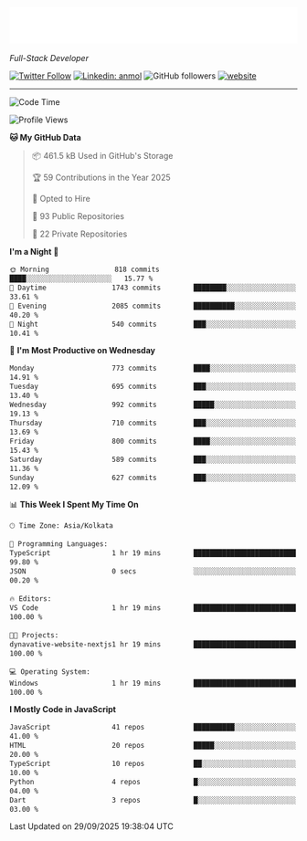 <!-- START:readme-typing -->
<img src="readme-typing.svg" />
<!-- END:readme-typing -->

<p><em>Full-Stack Developer</em></p>

[![Twitter Follow](https://img.shields.io/twitter/follow/tonalmathew?style=flat)](https://twitter.com/intent/follow?screen_name=tonalmathew)
[![Linkedin: anmol](https://img.shields.io/badge/tonal-mathew?style=flat-square&logo=Linkedin&logoColor=white&link=https://www.linkedin.com/in/tonal-mathew/)](https://www.linkedin.com/in/tonal-mathew/)
![GitHub followers](https://img.shields.io/github/followers/tonalmathew?label=Follow&style=social)
[![website](https://img.shields.io/badge/Website-46a2f1.svg?&style=flat-square&logo=Google-Chrome&logoColor=white&link=http://tonalmathew.github.io/)](http://tonalmathew.github.io/)

---
<!--START_SECTION:waka-->
![Code Time](http://img.shields.io/badge/Code%20Time-1%2C543%20hrs%2021%20mins-blue)

![Profile Views](http://img.shields.io/badge/Profile%20Views-0-blue)

**🐱 My GitHub Data** 

> 📦 461.5 kB Used in GitHub's Storage 
 > 
> 🏆 59 Contributions in the Year 2025
 > 
> 💼 Opted to Hire
 > 
> 📜 93 Public Repositories 
 > 
> 🔑 22 Private Repositories 
 > 
**I'm a Night 🦉** 

```text
🌞 Morning                818 commits         ████░░░░░░░░░░░░░░░░░░░░░   15.77 % 
🌆 Daytime                1743 commits        ████████░░░░░░░░░░░░░░░░░   33.61 % 
🌃 Evening                2085 commits        ██████████░░░░░░░░░░░░░░░   40.20 % 
🌙 Night                  540 commits         ███░░░░░░░░░░░░░░░░░░░░░░   10.41 % 
```
📅 **I'm Most Productive on Wednesday** 

```text
Monday                   773 commits         ████░░░░░░░░░░░░░░░░░░░░░   14.91 % 
Tuesday                  695 commits         ███░░░░░░░░░░░░░░░░░░░░░░   13.40 % 
Wednesday                992 commits         █████░░░░░░░░░░░░░░░░░░░░   19.13 % 
Thursday                 710 commits         ███░░░░░░░░░░░░░░░░░░░░░░   13.69 % 
Friday                   800 commits         ████░░░░░░░░░░░░░░░░░░░░░   15.43 % 
Saturday                 589 commits         ███░░░░░░░░░░░░░░░░░░░░░░   11.36 % 
Sunday                   627 commits         ███░░░░░░░░░░░░░░░░░░░░░░   12.09 % 
```


📊 **This Week I Spent My Time On** 

```text
🕑︎ Time Zone: Asia/Kolkata

💬 Programming Languages: 
TypeScript               1 hr 19 mins        █████████████████████████   99.80 % 
JSON                     0 secs              ░░░░░░░░░░░░░░░░░░░░░░░░░   00.20 % 

🔥 Editors: 
VS Code                  1 hr 19 mins        █████████████████████████   100.00 % 

🐱‍💻 Projects: 
dynavative-website-nextjs1 hr 19 mins        █████████████████████████   100.00 % 

💻 Operating System: 
Windows                  1 hr 19 mins        █████████████████████████   100.00 % 
```

**I Mostly Code in JavaScript** 

```text
JavaScript               41 repos            ██████████░░░░░░░░░░░░░░░   41.00 % 
HTML                     20 repos            █████░░░░░░░░░░░░░░░░░░░░   20.00 % 
TypeScript               10 repos            ██░░░░░░░░░░░░░░░░░░░░░░░   10.00 % 
Python                   4 repos             █░░░░░░░░░░░░░░░░░░░░░░░░   04.00 % 
Dart                     3 repos             █░░░░░░░░░░░░░░░░░░░░░░░░   03.00 % 
```




 Last Updated on 29/09/2025 19:38:04 UTC
<!--END_SECTION:waka-->

